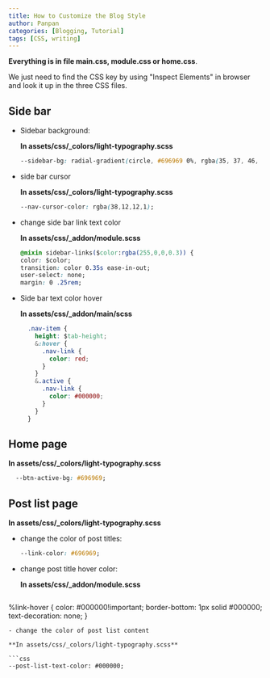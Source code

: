 ```yaml
---
title: How to Customize the Blog Style
author: Panpan
categories: [Blogging, Tutorial]
tags: [CSS, writing]
---
```


**Everything is in file main.css, module.css or home.css**. 

We just need to find the CSS key by using "Inspect Elements" in browser and look it up in the three CSS files.

## Side bar


- Sidebar background: 

  **In assets/css/_colors/light-typography.scss**

  ```css
  --sidebar-bg: radial-gradient(circle, #696969 0%, rgba(35, 37, 46, 1) 100%);
  ```

- side bar cursor

  **In assets/css/_colors/light-typography.scss**

  ```css
  --nav-cursor-color: rgba(38,12,12,1);
  ```

- change side bar link text color

  **In assets/css/_addon/module.scss**
  
  ```css
  @mixin sidebar-links($color:rgba(255,0,0,0.3)) {
  color: $color;
  transition: color 0.35s ease-in-out;
  user-select: none;
  margin: 0 .25rem;
  ```
- Side bar text color hover

  **In assets/css/_addon/main/scss**
  ```css
    .nav-item {
      height: $tab-height;
      &:hover {
        .nav-link {
          color: red;
        }
      }
      &.active {
        .nav-link {
          color: #000000; 
        }
      }
    }
  ```
  

## Home page

**In assets/css/_colors/light-typography.scss**

```css 
  --btn-active-bg: #696969;
```



## Post list page

**In assets/css/_colors/light-typography.scss**

- change the color of post titles:
  ```css
  --link-color: #696969;
  ```
- change post title hover color:

  **In assets/css/_addon/module.scss**

  ```css
%link-hover {
  color: #000000!important;
  border-bottom: 1px solid #000000;
  text-decoration: none;
}
  ```
- change the color of post list content

  **In assets/css/_colors/light-typography.scss**
  
  ```css
  --post-list-text-color: #000000;
  ```



